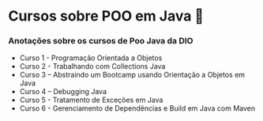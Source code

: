 # Cursos sobre POO em Java  📝
### Anotações sobre os cursos de Poo Java da DIO
- Curso 1 - Programação Orientada a Objetos
- Curso 2 - Trabalhando com Collections Java
- Curso 3 – Abstraindo um Bootcamp usando Orientação a Objetos em Java
- Curso 4 – Debugging Java
- Curso 5 - Tratamento de Exceções em Java
- Curso 6 - Gerenciamento de Dependências e Build em Java com Maven
